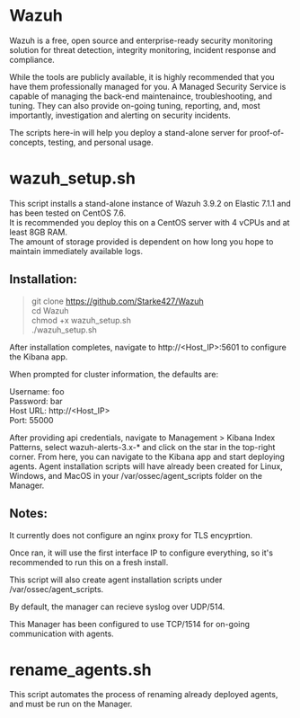 # Wazuh

Wazuh is a free, open source and enterprise-ready security monitoring solution for threat detection, integrity monitoring, incident response and compliance.  

While the tools are publicly available, it is highly recommended that you have them professionally managed for you. A Managed Security Service is capable of managing the back-end maintenaince, troubleshooting, and tuning. They can also provide on-going tuning, reporting, and, most importantly, investigation and alerting on security incidents.  

The scripts here-in will help you deploy a stand-alone server for proof-of-concepts, testing, and personal usage.

# wazuh_setup.sh

This script installs a stand-alone instance of Wazuh 3.9.2 on Elastic 7.1.1 and has been tested on CentOS 7.6.  
It is recommended you deploy this on a CentOS server with 4 vCPUs and at least 8GB RAM.  
The amount of storage provided is dependent on how long you hope to maintain immediately available logs.  

## Installation:

> git clone https://github.com/Starke427/Wazuh  
> cd Wazuh  
> chmod +x wazuh_setup.sh  
> ./wazuh_setup.sh



After installation completes, navigate to http://<Host_IP>:5601 to configure the Kibana app.  

When prompted for cluster information, the defaults are:  

Username: foo  
Password: bar  
Host URL: http://<Host_IP>  
Port: 55000  



After providing api credentials, navigate to Management > Kibana Index Patterns, select wazuh-alerts-3.x-* and click on the star in the top-right corner. From here, you can navigate to the Kibana app and start deploying agents. Agent installation scripts will have already been created for Linux, Windows, and MacOS in your /var/ossec/agent_scripts folder on the Manager.



## Notes:

It currently does not configure an nginx proxy for TLS  encyprtion.  

Once ran, it will use the first interface IP to configure everything, so it's recommended to run this on a fresh install.

This script will also create agent installation scripts under /var/ossec/agent_scripts.

By default, the manager can recieve syslog over UDP/514.

This Manager has been configured to use TCP/1514 for on-going communication with agents.

# rename_agents.sh

This script automates the process of renaming already deployed agents, and must be run on the Manager.
